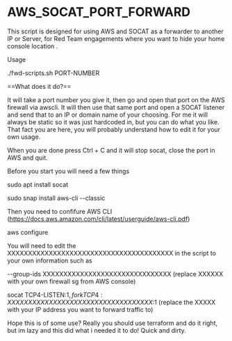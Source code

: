 # AWS_SOCAT_PORT_FORWARD

This script is designed for using AWS and SOCAT as a forwarder to another IP or Server, for Red Team engagements where you want to hide your home console location .

Usage

./fwd-scripts.sh PORT-NUMBER


==What does it do?==

It will take a port number you give it, then go and open that port on the AWS firewall via awscli. It will then use that same port and open a SOCAT listener and send that to an IP or domain name of your choosing. For me it will always be static so it was just hardcoded in, but you can do what you like. That fact you are here, you will probably understand how to edit it for your own usage.

When you are done press Ctrl + C and it will stop socat, close the port in AWS and quit.



Before you start you will need a few things

sudo apt install socat

sudo snap install aws-cli --classic


Then you need to confifure AWS CLI (https://docs.aws.amazon.com/cli/latest/userguide/aws-cli.pdf)

aws configure


You will need to edit the XXXXXXXXXXXXXXXXXXXXXXXXXXXXXXXXXXXXXXXX in the script to your own information such as

--group-ids XXXXXXXXXXXXXXXXXXXXXXXXXXXXXXX (replace XXXXXX with your own firewall sg from AWS console)



socat TCP4-LISTEN:$1,fork TCP4:XXXXXXXXXXXXXXXXXXXXXXXXXXXXXXXXXXX:$1 (replace the XXXXX with your IP address you want to forward traffic to)


Hope this is of some use? Really you should use terraform and do it right, but im lazy and this did what i needed it to do! Quick and dirty.
